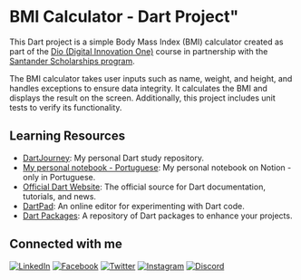 # BMI Calculator - Dart Project"

This Dart project is a simple Body Mass Index (BMI) calculator created as part of the [Dio (Digital Innovation One)](https://www.dio.me/en) course in partnership with the [Santander Scholarships program](https://www.becas-santander.com/pt_br/index.html). 

The BMI calculator takes user inputs such as name, weight, and height, and handles exceptions to ensure data integrity. It calculates the BMI and displays the result on the screen. Additionally, this project includes unit tests to verify its functionality.

## Learning Resources
- [DartJourney](https://github.com/simonekn/DartJourney): My personal Dart study repository.
- [My personal notebook - Portuguese](https://skn-programing.notion.site/Dart-Programming-40048615c0714a3dbefcc391371d9089): My personal notebook on Notion - only in Portuguese.
- [Official Dart Website](https://dart.dev/): The official source for Dart documentation, tutorials, and news.
- [DartPad](https://dartpad.dev/): An online editor for experimenting with Dart code.
- [Dart Packages](https://pub.dev/): A repository of Dart packages to enhance your projects.


##  Connected with me 

[![LinkedIn](https://img.shields.io/badge/LinkedIn-fff?style=for-the-badge&logo=linkedin&logoColor=0E76A8)](https://www.linkedin.com/in/simone-nadolny/)
[![Facebook](https://img.shields.io/badge/Facebook-fff?style=for-the-badge&logo=facebook)](https://www.facebook.com/simoneknadolny)
[![Twitter](https://img.shields.io/badge/Twitter-fff?style=for-the-badge&logo=twitter)](https://twitter.com/Simoneknadolny)
[![Instagram](https://img.shields.io/badge/Instagram-fff?style=for-the-badge&logo=instagram)](https://www.instagram.com/simonenadolny/)
[![Discord](https://img.shields.io/badge/Discord-fff?style=for-the-badge&logo=discord)](https://www.discord.com/in/simonekn/)

